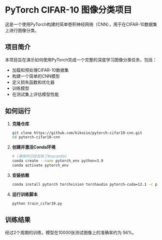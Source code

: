 # PyTorch CIFAR-10 图像分类项目

这是一个使用PyTorch构建的简单卷积神经网络（CNN），用于在CIFAR-10数据集上进行图像分类。

## 项目简介

本项目旨在演示如何使用PyTorch完成一个完整的深度学习图像分类任务，包括：
- 加载和预处理CIFAR-10数据集
- 构建一个简单的CNN模型
- 定义损失函数和优化器
- 训练模型
- 在测试集上评估模型性能

## 如何运行

1.  **克隆仓库**
    ```bash
    git clone https://github.com/kikoiio/pytorch-cifar10-cnn.git
    cd pytorch-cifar10-cnn
    ```

2.  **创建并激活Conda环境**
    ```bash
    # (确保你已经安装了Anaconda)
    conda create --name pytorch_env python=3.9
    conda activate pytorch_env
    ```

3.  **安装依赖**
    ```bash
    conda install pytorch torchvision torchaudio pytorch-cuda=12.1 -c pytorch -c nvidia
    ```

4.  **运行训练脚本**
    ```bash
    python train_cifar10.py
    ```

## 训练结果

经过2个周期的训练，模型在10000张测试图像上的准确率约为 56%。
